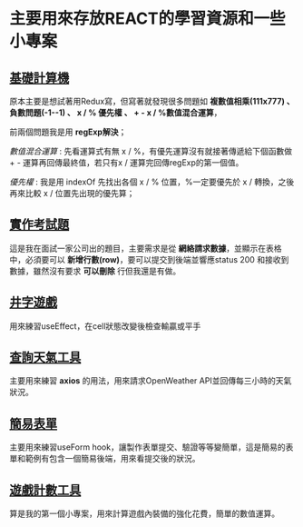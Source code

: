 # 主要用來存放REACT的學習資源和一些小專案

## [基礎計算機](./simple-calculator/)

原本主要是想試著用Redux寫，但寫著就發現很多問題如 **複數值相乘(111x777) 、 負數問題(-1--1) 、 x / % 優先權 、 + - x / %數值混合運算**，

前兩個問題我是用 **regExp解決**；

_數值混合運算_ : 先看運算式有無 x / %，有優先運算沒有就接著傳遞給下個函數做 + - 運算再回傳最終值，若只有x / 運算完回傳regExp的第一個值。

_優先權_ : 我是用 indexOf 先找出各個 x / % 位置，%一定要優先於 x / 轉換，之後再來比較 x / 位置先出現的優先算；

## [實作考試題](./employee-test/)
這是我在面試一家公司出的題目，主要需求是從 **網絡請求數據**，並顯示在表格中，必須要可以 **新增行數(row)**，要可以提交到後端並響應status 200 和接收到數據，雖然沒有要求 **可以刪除** 行但我還是有做。

## [井字遊戲](./tic_tac_toe/)
用來練習useEffect，在cell狀態改變後檢查輸贏或平手

## [查詢天氣工具](./simple-weatherapp/) 
主要用來練習 **axios** 的用法，用來請求OpenWeather API並回傳每三小時的天氣狀況。

## [簡易表單](./useform-example/)
主要用來練習useForm hook，讓製作表單提交、驗證等等變簡單，這是簡易的表單和範例有包含一個簡易後端，用來看提交後的狀況。

## [遊戲計數工具](./maplestory-starcount/)
算是我的第一個小專案，用來計算遊戲內裝備的強化花費，簡單的數值運算。